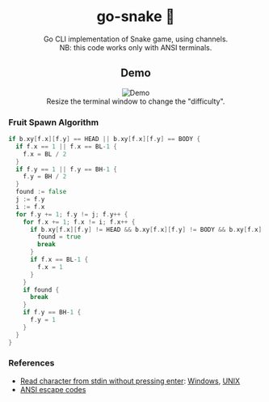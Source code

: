 <h1 align="center">go-snake 🐍</h1>
<p align="center">
  Go CLI implementation of Snake game, using channels.<br/>
  NB: this code works only with ANSI terminals.
</p>
          
<h2 align="center">Demo</h2>
<p align="center">
  <img alt="Demo" src="https://github.com/mikyll/go-snake/blob/main/gfx/cli-snake.gif"/><br/>
  Resize the terminal window to change the "difficulty".
</p>

### Fruit Spawn Algorithm
```go
if b.xy[f.x][f.y] == HEAD || b.xy[f.x][f.y] == BODY {
  if f.x == 1 || f.x == BL-1 {
    f.x = BL / 2
  }
  if f.y == 1 || f.y == BH-1 {
    f.y = BH / 2
  }
  found := false
  j := f.y
  i := f.x
  for f.y += 1; f.y != j; f.y++ {
    for f.x += 1; f.x != i; f.x++ {
      if b.xy[f.x][f.y] != HEAD && b.xy[f.x][f.y] != BODY && b.xy[f.x][f.y] != BORDER {
        found = true
        break
      }
      if f.x == BL-1 {
        f.x = 1
      }
    }
    if found {
      break
    }
    if f.y == BH-1 {
      f.y = 1
    }
  }
}
```

### References
- [Read character from stdin without pressing enter](https://stackoverflow.com/questions/15159118/read-a-character-from-standard-input-in-go-without-pressing-enter/): [Windows](https://stackoverflow.com/a/70627571), [UNIX](https://stackoverflow.com/a/17278776)
- [ANSI escape codes](https://en.wikipedia.org/wiki/ANSI_escape_code)
